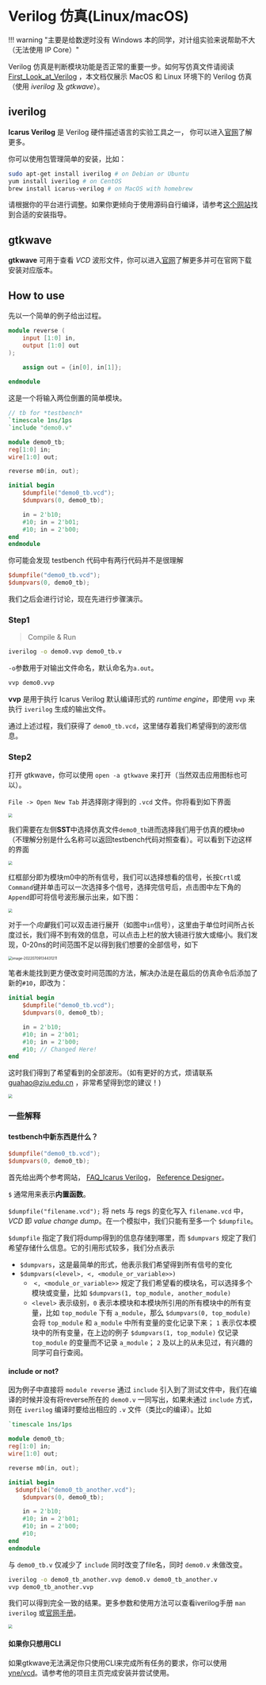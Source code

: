 # Verilog 仿真(Linux/macOS)

!!! warning "主要是给数逻时没有 Windows 本的同学，对计组实验来说帮助不大（无法使用 IP Core）"

Verilog 仿真是判断模块功能是否正常的重要一步。如何写仿真文件请阅读 [First_Look_at_Verilog](https://github.com/Guahao31/for_Computer_Logic/tree/master/slides) ，本文档仅展示 MacOS 和 Linux 环境下的 Verilog 仿真（使用 *iverilog* 及 *gtkwave*）。

## iverilog

**Icarus Verilog** 是 Verilog 硬件描述语言的实验工具之一， 你可以进入[官网](http://iverilog.icarus.com/)了解更多。

你可以使用包管理简单的安装，比如：

```bash
sudo apt-get install iverilog # on Debian or Ubuntu
yum install iverilog # on CentOS
brew install icarus-verilog # on MacOS with homebrew
```

请根据你的平台进行调整。如果你更倾向于使用源码自行编译，请参考[这个网站](https://iverilog.fandom.com/wiki/Installation_Guide#Compiling_on_Linux/Unix)找到合适的安装指导。

## gtkwave

**gtkwave** 可用于查看 *VCD* 波形文件，你可以进入[官网](http://gtkwave.sourceforge.net/)了解更多并可在官网下载安装对应版本。

## How to use

先以一个简单的例子给出过程。

```verilog title="demo0.v"
module reverse (
    input [1:0] in,
    output [1:0] out
);

    assign out = {in[0], in[1]};
    
endmodule
```

这是一个将输入两位倒置的简单模块。

```verilog title="demo0_tb.v"
// tb for *testbench*
`timescale 1ns/1ps
`include "demo0.v"

module demo0_tb;
reg[1:0] in;
wire[1:0] out;

reverse m0(in, out);

initial begin
    $dumpfile("demo0_tb.vcd");
    $dumpvars(0, demo0_tb);

    in = 2'b10;
    #10; in = 2'b01;
    #10; in = 2'b00;
end
endmodule
```

你可能会发现 testbench 代码中有两行代码并不是很理解

```verilog
$dumpfile("demo0_tb.vcd");
$dumpvars(0, demo0_tb);
```

我们之后会进行讨论，现在先进行步骤演示。

### Step1

> Compile & Run

```bash
iverilog -o demo0.vvp demo0_tb.v
```

`-o`参数用于对输出文件命名，默认命名为`a.out`。

```bash
vvp demo0.vvp
```

**vvp** 是用于执行 Icarus Verilog 默认编译形式的 *runtime engine*，即使用 `vvp` 来执行 `iverilog` 生成的输出文件。

通过上述过程，我们获得了 `demo0_tb.vcd`，这里储存着我们希望得到的波形信息。

### Step2

打开 gtkwave，你可以使用 `open -a gtkwave` 来打开（当然双击应用图标也可以）。

`File -> Open New Tab` 并选择刚才得到的 `.vcd` 文件。你将看到如下界面

<img src="../pic/pic0.png" style="zoom:50%;" />

我们需要在左侧**SST**中选择仿真文件`demo0_tb`进而选择我们用于仿真的模块`m0`（不理解分别是什么名称可以返回testbench代码对照查看）。可以看到下边这样的界面

<img src="../pic/image-20220709133941789.png" style="zoom:50%;" />

红框部分即为模块m0中的所有信号，我们可以选择想看的信号，长按`Crtl`或`Command`键并单击可以一次选择多个信号，选择完信号后，点击图中左下角的`Append`即可将信号波形展示出来，如下图：

<img src="../pic/image-20220709134207573.png" style="zoom:50%;" />

对于一个*向量*我们可以双击进行展开（如图中`in`信号），这里由于单位时间所占长度过长，我们得不到有效的信息，可以点击上栏的放大镜进行放大或缩小。我们发现，0-20ns的时间范围不足以得到我们想要的全部信号，如下

<img src="../pic/image-20220709134431211.png" alt="image-20220709134431211" style="zoom:50%;" />

笔者未能找到更方便改变时间范围的方法，解决办法是在最后的仿真命令后添加了新的`#10`，即改为：

```verilog
initial begin
    $dumpfile("demo0_tb.vcd");
    $dumpvars(0, demo0_tb);

    in = 2'b10;
    #10; in = 2'b01;
    #10; in = 2'b00;
  	#10; // Changed Here!
end
```

这时我们得到了希望看到的全部波形。（如有更好的方式，烦请联系 guahao@zju.edu.cn ，非常希望得到您的建议！)

<img src="../pic/image-20220709135134820.png" style="zoom:50%;" />

### 一些解释

#### testbench中新东西是什么？

```verilog
$dumpfile("demo0_tb.vcd");
$dumpvars(0, demo0_tb);
```

首先给出两个参考网站， [FAQ_Icarus Verilog](https://iverilog.fandom.com/wiki/FAQ)， [Reference Designer](http://www.referencedesigner.com/tutorials/verilog/verilog_62.php)。

`$` 通常用来表示**内置函数**。

`$dumpfile("filename.vcd");` 将 nets 与 regs 的变化写入 `filename.vcd` 中， *VCD* 即 *value change dump*。在一个模拟中，我们只能有至多一个 `$dumpfile`。

`$dumpfile` 指定了我们将dump得到的信息存储到哪里，而 `$dumpvars` 规定了我们希望存储什么信息。它的引用形式较多，我们分点表示

* `$dumpvars`，这是最简单的形式，他表示我们希望得到所有信号的变化
* `$dumpvars(<level>, <, <module_or_variable>>)`
  * ​	`<, <module_or_variable>>` 规定了我们希望看的模块名，可以选择多个模块或变量，比如 `$dumpvars(1, top_module, another_module)`
  * `<level>` 表示级别，`0` 表示本模块和本模块所引用的所有模块中的所有变量，比如 `top_module` 下有 `a_module`，那么 `$dumpvars(0, top_module)` 会将 `top_module` 和 `a_module` 中所有变量的变化记录下来； `1` 表示仅本模块中的所有变量，在上边的例子 `$dumpvars(1, top_module)` 仅记录 `top_module` 的变量而不记录 `a_module`； `2` 及以上的从未见过，有兴趣的同学可自行查阅。

#### include or not?

因为例子中直接将 `module reverse` 通过 `include` 引入到了测试文件中，我们在编译的时候并没有将reverse所在的 `demo0.v` 一同写出，如果未通过 `include` 方式，则在 `iverilog` 编译时要给出相应的 `.v` 文件（类比c的编译）。比如

```verilog title="demo0_tb_another.v"
`timescale 1ns/1ps

module demo0_tb;
reg[1:0] in;
wire[1:0] out;

reverse m0(in, out);

initial begin
  $dumpfile("demo0_tb_another.vcd");
    $dumpvars(0, demo0_tb);

    in = 2'b10;
    #10; in = 2'b01;
    #10; in = 2'b00;
    #10;
end
endmodule
```

与 `demo0_tb.v` 仅减少了 `include` 同时改变了file名，同时 `demo0.v` 未做改变。

```bash
iverilog -o demo0_tb_another.vvp demo0.v demo0_tb_another.v
vvp demo0_tb_another.vvp
```

我们可以得到完全一致的结果。更多参数和使用方法可以查看iverilog手册 `man iverilog` 或[官网手册](https://iverilog.fandom.com/wiki/User_Guide)。

<img src="../pic/image-20220709135829566.png" style="zoom:50%;" />

#### 如果你只想用CLI

如果gtkwave无法满足你只使用CLI来完成所有任务的要求，你可以使用 [yne/vcd](https://github.com/yne/vcd)。请参考他的项目主页完成安装并尝试使用。
